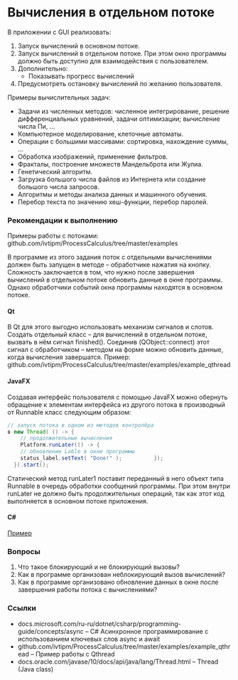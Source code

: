 # Вычисления в отдельном потоке

В приложении с GUI реализовать:
1. Запуск вычислений в основном потоке.
2. Запуск вычислений в отдельном потоке. При этом окно программы должно быть доступно для взаимодействия с пользователем.
3. Дополнительно:
    - Показывать прогресс вычислений
4. Предусмотреть остановку вычислений по желанию пользователя.

Примеры вычислительных задач:
- Задачи из численных методов: численное интегрирование, решение дифференциальных уравнений, задачи оптимизации; вычисление числа Пи, …
- Компьютерное моделирование, клеточные автоматы. 
- Операции с большими массивами: сортировка, нахождение суммы, ...
- Обработка изображений, применение фильтров.
- Фракталы, построение множеств Мандельброта или Жулиа.
- Генетический алгоритм.
- Загрузка большого числа файлов из Интернета или создание большого числа запросов.
- Алгоритмы и методы анализа данных и машинного обучения.
- Перебор текста по значению хеш-функции, перебор паролей.

### Рекомендации к выполнению
Примеры работы с потоками: github.com/ivtipm/ProcessCalculus/tree/master/examples

В программе из этого задания поток с отдельными вычислениями должен быть запущен в методе –  обработчике нажатия на кнопку.  Сложность заключается в том, что нужно после завершения вычислений в отдельном потоке обновить данные в окне программы. Однако обработчики событий окна программы находятся в основном потоке.
#### Qt
В Qt для этого выгодно использовать механизм сигналов и слотов. Создать отдельный класс – для вычислений в отдельном потоке, вызвать в нём сигнал finished(). Соединив (QObject::connect) этот сигнал с обработчиком – методом на форме можно обновить данные, когда вычисления завершатся. 
Пример:  github.com/ivtipm/ProcessCalculus/tree/master/examples/example_qthread


#### JavaFX
Создавая интерфейс пользователя с помощью JavaFX можно обернуть обращение к элементам интерфейса из другого потока в производный от Runnable класс следующим образом:
```java
// запуск потока в одном из методов контролёра
в new Thread( () -> {
    // продолжительные вычисления
    Platform.runLater(() -> {
    // обновление Lable в окне программы
    status_label.setText( "Done!" );          });
  }).start();
```
Статический метод runLater1 поставит переданный в него объект типа Runnable в очередь обработки сообщений программы. При этом внутри runLater не должно быть продолжительных операций, так как этот код выполняется в основном потоке приложения.

#### С#
[Пример](https://github.com/ivtipm/ProcessCalculus/tree/master/examples/Csharp_async)

### Вопросы
1. Что такое блокирующий и не блокирующий вызовы?
2. Как в программе организован неблокирующий вызов вычислений?
3. Как в программе организовано обновление данных в окне после завершения работы потока с вычислениями?

### Ссылки
- docs.microsoft.com/ru-ru/dotnet/csharp/programming-guide/concepts/async – С# Асинхронное программирование с использованием ключевых слов async и await
- github.com/ivtipm/ProcessCalculus/tree/master/examples/example_qthread – Пример работы с Qthread
- docs.oracle.com/javase/10/docs/api/java/lang/Thread.html – Thread (Java class)